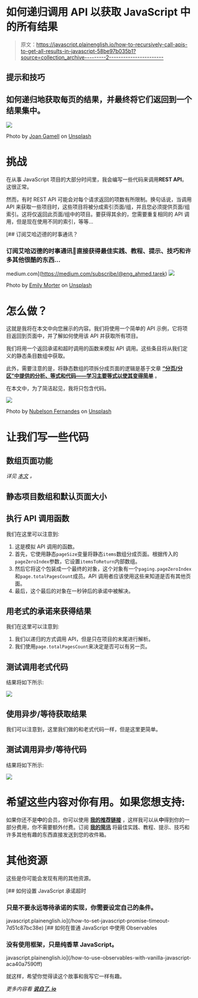 # 如何递归调用 API 以获取 JavaScript 中的所有结果

> 原文：<https://javascript.plainenglish.io/how-to-recursively-call-apis-to-get-all-results-in-javascript-58be97b035b1?source=collection_archive---------2----------------------->

## 提示和技巧

## 如何递归地获取每页的结果，并最终将它们返回到一个结果集中。

![](img/650a4755a98b6073bec998191de9c36e.png)

Photo by [Joan Gamell](https://unsplash.com/@gamell?utm_source=unsplash&utm_medium=referral&utm_content=creditCopyText) on [Unsplash](https://unsplash.com/?utm_source=unsplash&utm_medium=referral&utm_content=creditCopyText)

# 挑战

在从事 JavaScript 项目的大部分时间里，我会编写一些代码来调用**REST API**。这很正常。

然而，有时 REST API 可能会对每个请求返回的项数有所限制。换句话说，当调用 API 来获取一些项目时，这些项目将被分成索引页面/组，并且您必须提供页面/组索引。这将仅返回此页面/组中的项目。要获得其余的，您需要重复相同的 API 调用，但是现在使用不同的索引，等等…

[](https://medium.com/subscribe/@eng_ahmed.tarek) [## 订阅艾哈迈德的时事通讯？

### 订阅艾哈迈德的时事通讯📰直接获得最佳实践、教程、提示、技巧和许多其他很酷的东西…

medium.com](https://medium.com/subscribe/@eng_ahmed.tarek) ![](img/ae5e9d94cffdf159967b7a8f1545f6f2.png)

Photo by [Emily Morter](https://unsplash.com/@emilymorter?utm_source=unsplash&utm_medium=referral&utm_content=creditCopyText) on [Unsplash](https://unsplash.com/?utm_source=unsplash&utm_medium=referral&utm_content=creditCopyText)

# 怎么做？

这就是我将在本文中向您展示的内容。我们将使用一个简单的 API 示例，它将项目返回到页面中，并了解如何使用该 API 并获取所有项目。

我们将用一个返回承诺和超时调用的函数来模拟 API 调用。这些条目将从我们定义的静态条目数组中获取。

此外，需要注意的是，将静态数组的项拆分成页面的逻辑是基于文章 [**“分页/分区”中提供的分析、等式和代码——学习主要等式以使其变得简单**](https://levelup.gitconnected.com/paging-partitioning-main-equations-to-make-it-easy-44fe89d5290b?sk=f65265d7b4c203ac219e7dec1208c0f2) 。

在本文中，为了简洁起见，我将只包含代码。

![](img/0ac0fb583440824dae78ebd4eb66ffe7.png)

Photo by [Nubelson Fernandes](https://unsplash.com/@nublson?utm_source=unsplash&utm_medium=referral&utm_content=creditCopyText) on [Unsplash](https://unsplash.com/?utm_source=unsplash&utm_medium=referral&utm_content=creditCopyText)

# 让我们写一些代码

## 数组页面功能

*详见* [*本文*](https://levelup.gitconnected.com/paging-partitioning-main-equations-to-make-it-easy-44fe89d5290b?sk=f65265d7b4c203ac219e7dec1208c0f2) *。*

## 静态项目数组和默认页面大小

## 执行 API 调用函数

我们在这里可以注意到:

1.  这是模拟 API 调用的函数。
2.  首先，它使用静态`pageSize`变量将静态`items`数组分成页面。根据传入的`pageZeroIndex`参数，它设置`itemsToReturn`内部数组。
3.  然后它将这个包装成一个最终的对象，这个对象有一个`paging.pageZeroIndex`和`page.totalPagesCount`成员。API 调用者应该使用这些来知道是否有其他页面。
4.  最后，这个最后的对象在一秒钟后的承诺中被解决。

## 用老式的承诺来获得结果

我们在这里可以注意到:

1.  我们以递归的方式调用 API，但是只在项目的末尾进行解析。
2.  我们使用`page.totalPagesCount`来决定是否可以有另一页。

## 测试调用老式代码

结果将如下所示:

![](img/c33b00d52c176ddfbf6f638d6957cf70.png)

## 使用异步/等待获取结果

我们可以注意到，这里我们做的和老式代码一样，但是这里更简单。

## 测试调用异步/等待代码

结果将如下所示:

![](img/c33b00d52c176ddfbf6f638d6957cf70.png)

# 希望这些内容对你有用。如果您想支持:

如果你还不是**中**的会员，你可以使用 [**我的推荐链接**](https://medium.com/@eng_ahmed.tarek/membership) ，这样我可以从**中**得到你的一部分费用，你不需要额外付费。订阅 [**我的简讯**](https://medium.com/subscribe/@eng_ahmed.tarek) 将最佳实践、教程、提示、技巧和许多其他有趣的东西直接发送到您的收件箱。

# 其他资源

这些是你可能会发现有用的其他资源。

[](/how-to-set-javascript-promise-timeout-7d51c87bc38e) [## 如何设置 JavaScript 承诺超时

### 只是不要永远等待承诺的实现，你需要设定自己的条件。

javascript.plainenglish.io](/how-to-set-javascript-promise-timeout-7d51c87bc38e) [](/how-to-use-observables-with-vanilla-javascript-aca40a7590ff) [## 如何在普通 JavaScript 中使用 Observables

### 没有使用框架，只是纯香草 JavaScript。

javascript.plainenglish.io](/how-to-use-observables-with-vanilla-javascript-aca40a7590ff) 

就这样，希望你觉得读这个故事和我写它一样有趣。

*更多内容看* [***说白了. io***](http://plainenglish.io/)
